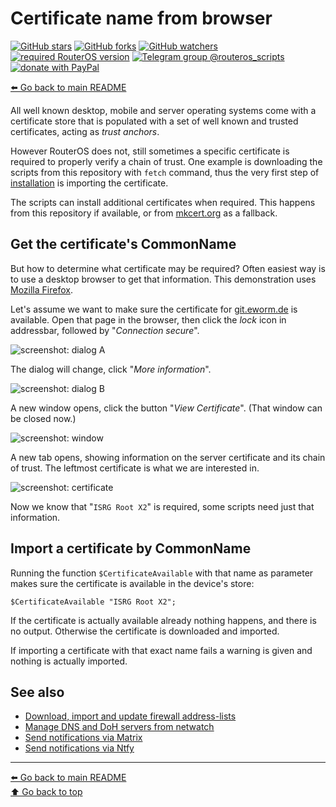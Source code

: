 Certificate name from browser
=============================

[![GitHub stars](https://img.shields.io/github/stars/eworm-de/routeros-scripts?logo=GitHub&style=flat&color=red)](https://github.com/eworm-de/routeros-scripts/stargazers)
[![GitHub forks](https://img.shields.io/github/forks/eworm-de/routeros-scripts?logo=GitHub&style=flat&color=green)](https://github.com/eworm-de/routeros-scripts/network)
[![GitHub watchers](https://img.shields.io/github/watchers/eworm-de/routeros-scripts?logo=GitHub&style=flat&color=blue)](https://github.com/eworm-de/routeros-scripts/watchers)
[![required RouterOS version](https://img.shields.io/badge/RouterOS-7.14-yellow?style=flat)](https://mikrotik.com/download/changelogs/)
[![Telegram group @routeros_scripts](https://img.shields.io/badge/Telegram-%40routeros__scripts-%2326A5E4?logo=telegram&style=flat)](https://t.me/routeros_scripts)
[![donate with PayPal](https://img.shields.io/badge/Like_it%3F-Donate!-orange?logo=githubsponsors&logoColor=orange&style=flat)](https://www.paypal.com/cgi-bin/webscr?cmd=_s-xclick&hosted_button_id=A4ZXBD6YS2W8J)

[⬅️ Go back to main README](README.md)

All well known desktop, mobile and server operating systems come with a
certificate store that is populated with a set of well known and trusted
certificates, acting as *trust anchors*.

However RouterOS does not, still sometimes a specific certificate is
required to properly verify a chain of trust. One example is downloading
the scripts from this repository with `fetch` command, thus the very
first step of [installation](README.md#the-long-way-in-detail) is importing
the certificate.

The scripts can install additional certificates when required. This happens
from this repository if available, or from [mkcert.org](https://mkcert.org)
as a fallback.

Get the certificate's CommonName
--------------------------------

But how to determine what certificate may be required? Often easiest way
is to use a desktop browser to get that information. This demonstration uses
[Mozilla Firefox](https://www.mozilla.org/firefox/).

Let's assume we want to make sure the certificate for
[git.eworm.de](https://git.eworm.de/) is available. Open that page in the
browser, then click the *lock* icon in addressbar, followed by "*Connection
secure*".

![screenshot: dialog A](CERTIFICATES.d/01-dialog-A.avif)

The dialog will change, click "*More information*".

![screenshot: dialog B](CERTIFICATES.d/02-dialog-B.avif)

A new window opens, click the button "*View Certificate*". (That window
can be closed now.)

![screenshot: window](CERTIFICATES.d/03-window.avif)

A new tab opens, showing information on the server certificate and its
chain of trust. The leftmost certificate is what we are interested in.

![screenshot: certificate](CERTIFICATES.d/04-certificate.avif)

Now we know that "`ISRG Root X2`" is required, some scripts need just
that information.

Import a certificate by CommonName
----------------------------------

Running the function `$CertificateAvailable` with that name as parameter
makes sure the certificate is available in the device's store:

    $CertificateAvailable "ISRG Root X2";

If the certificate is actually available already nothing happens, and there
is no output. Otherwise the certificate is downloaded and imported.

If importing a certificate with that exact name fails a warning is given
and nothing is actually imported.

See also
--------

* [Download, import and update firewall address-lists](doc/fw-addr-lists.md)
* [Manage DNS and DoH servers from netwatch](doc/netwatch-dns.md)
* [Send notifications via Matrix](doc/mod/notification-matrix.md)
* [Send notifications via Ntfy](doc/mod/notification-ntfy.md)

---
[⬅️ Go back to main README](README.md)  
[⬆️ Go back to top](#top)
